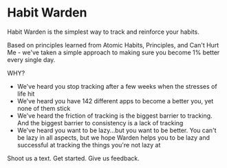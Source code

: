 # Habit Warden

Habit Warden is the simplest way to track and reinforce your habits.

Based on principles learned from Atomic Habits, Principles, and Can't Hurt Me - we've taken a simple approach to making sure you become 1% better every single day.

WHY?

* We've heard you stop tracking after a few weeks when the stresses of life hit
* We've heard you have 142 different apps to become a better you, yet none of them stick
* We've heard the friction of tracking is the biggest barrier to tracking. And the biggest barrier to consistency is a lack of tracking
* We've heard you want to be lazy...but you want to be better. You can't be lazy in all aspects, but we hope Warden helps you to be lazy and successful at tracking the things you're not lazy at

Shoot us a text. Get started. Give us feedback.
